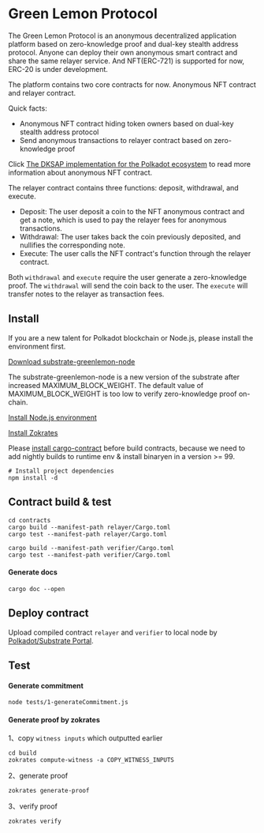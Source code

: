 # Green Lemon Protocol

The Green Lemon Protocol is an anonymous decentralized application platform based on zero-knowledge proof and dual-key stealth address protocol. Anyone can deploy their own anonymous smart contract and share the same relayer service. And NFT(ERC-721) is supported for now, ERC-20 is under development.

The platform contains two core contracts for now. Anonymous NFT contract and relayer contract.

Quick facts:
* Anonymous NFT contract hiding token owners based on dual-key stealth address protocol
* Send anonymous transactions to relayer contract based on zero-knowledge proof

Click [The DKSAP implementation for the Polkadot ecosystem](https://github.com/GreenLemonProtocol/dksap-polkadot) to read more information about anonymous NFT contract.

The relayer contract contains three functions: deposit, withdrawal, and execute.

* Deposit: The user deposit a coin to the NFT anonymous contract and get a note, which is used to pay the relayer fees for anonymous transactions.
* Withdrawal: The user takes back the coin previously deposited, and nullifies the corresponding note. 
* Execute: The user calls the NFT contract's function through the relayer contract.

Both `withdrawal` and `execute` require the user generate a zero-knowledge proof. The `withdrawal` will send the coin back to the user. The `execute` will transfer notes to the relayer as transaction fees.

## Install
If you are a new talent for Polkadot blockchain or Node.js, please install the environment first.

[Download substrate-greenlemon-node](https://github.com/GreenLemonProtocol/substrate-contracts-node/releases)

The substrate-greenlemon-node is a new version of the substrate after increased MAXIMUM_BLOCK_WEIGHT. The default value of MAXIMUM_BLOCK_WEIGHT is too low to verify zero-knowledge proof on-chain.

[Install Node.js environment](https://nodejs.org/en/download/)

[Install Zokrates](https://zokrates.github.io/gettingstarted.html)

Please [install cargo-contract](https://github.com/paritytech/cargo-contract) before build contracts, because we need to add nightly builds to runtime env & install binaryen in a version >= 99.


```
# Install project dependencies
npm install -d
```

## Contract build & test

```
cd contracts
cargo build --manifest-path relayer/Cargo.toml
cargo test --manifest-path relayer/Cargo.toml

cargo build --manifest-path verifier/Cargo.toml
cargo test --manifest-path verifier/Cargo.toml
```

#### Generate docs

```
cargo doc --open
```

## Deploy contract

Upload compiled contract `relayer` and `verifier` to local node by [Polkadot/Substrate Portal](https://polkadot.js.org/apps/#/explorer).

## Test
#### Generate commitment

```
node tests/1-generateCommitment.js
```

#### Generate proof by zokrates

1、copy `witness inputs` which outputted earlier

```
cd build
zokrates compute-witness -a COPY_WITNESS_INPUTS
```

2、generate proof

```
zokrates generate-proof
```

3、verify proof

```
zokrates verify
```

